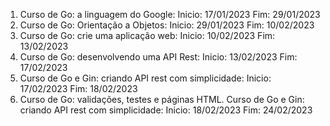1. Curso de Go: a linguagem do Google: Inicio: 17/01/2023 Fim: 29/01/2023
2. Curso de Go: Orientação a Objetos: Inicio: 29/01/2023 Fim: 10/02/2023
3. Curso de Go: crie uma aplicação web: Inicio: 10/02/2023 Fim: 13/02/2023
4. Curso de Go: desenvolvendo uma API Rest: Inicio: 13/02/2023 Fim: 17/02/2023
5. Curso de Go e Gin: criando API rest com simplicidade: Inicio: 17/02/2023 Fim: 18/02/2023
6. Curso de Go: validações, testes e páginas HTML. Curso de Go e Gin: criando API rest com simplicidade: Inicio: 18/02/2023 Fim: 24/02/2023
